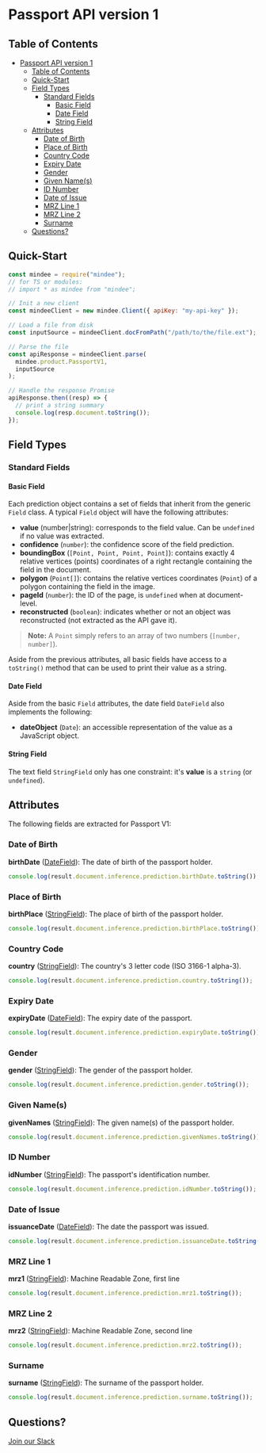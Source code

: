 # Passport API version 1

## Table of Contents
- [Passport API version 1](#passport-api-version-1)
  - [Table of Contents](#table-of-contents)
  - [Quick-Start](#quick-start)
  - [Field Types](#field-types)
    - [Standard Fields](#standard-fields)
      - [Basic Field](#basic-field)
      - [Date Field](#date-field)
      - [String Field](#string-field)
  - [Attributes](#attributes)
    - [Date of Birth](#date-of-birth)
    - [Place of Birth](#place-of-birth)
    - [Country Code](#country-code)
    - [Expiry Date](#expiry-date)
    - [Gender](#gender)
    - [Given Name(s)](#given-names)
    - [ID Number](#id-number)
    - [Date of Issue](#date-of-issue)
    - [MRZ Line 1](#mrz-line-1)
    - [MRZ Line 2](#mrz-line-2)
    - [Surname](#surname)
  - [Questions?](#questions)

## Quick-Start

```js
const mindee = require("mindee");
// for TS or modules:
// import * as mindee from "mindee";

// Init a new client
const mindeeClient = new mindee.Client({ apiKey: "my-api-key" });

// Load a file from disk
const inputSource = mindeeClient.docFromPath("/path/to/the/file.ext");

// Parse the file
const apiResponse = mindeeClient.parse(
  mindee.product.PassportV1,
  inputSource
);

// Handle the response Promise
apiResponse.then((resp) => {
  // print a string summary
  console.log(resp.document.toString());
});
```

## Field Types

### Standard Fields

#### Basic Field

Each prediction object contains a set of fields that inherit from the generic `Field` class.
A typical `Field` object will have the following attributes:

* **value** (number|string): corresponds to the field value. Can be `undefined` if no value was extracted.
* **confidence** (`number`): the confidence score of the field prediction.
* **boundingBox** (`[Point, Point, Point, Point]`): contains exactly 4 relative vertices (points) coordinates of a right rectangle containing the field in the document.
* **polygon** (`Point[]`): contains the relative vertices coordinates (`Point`) of a polygon containing the field in the image.
* **pageId** (`number`): the ID of the page, is `undefined` when at document-level.
* **reconstructed** (`boolean`): indicates whether or not an object was reconstructed (not extracted as the API gave it).

> **Note:** A `Point` simply refers to an array of two numbers (`[number, number]`).


Aside from the previous attributes, all basic fields have access to a `toString()` method that can be used to print their value as a string.


#### Date Field

Aside from the basic `Field` attributes, the date field `DateField` also implements the following: 

* **dateObject** (`Date`): an accessible representation of the value as a JavaScript object.


#### String Field

The text field `StringField` only has one constraint: it's **value** is a `string` (or `undefined`).


## Attributes

The following fields are extracted for Passport V1:


### Date of Birth

**birthDate**  ([DateField](#date-field)): The date of birth of the passport holder.

```js
console.log(result.document.inference.prediction.birthDate.toString());
```

### Place of Birth

**birthPlace**  ([StringField](#string-field)): The place of birth of the passport holder.

```js
console.log(result.document.inference.prediction.birthPlace.toString());
```

### Country Code

**country**  ([StringField](#string-field)): The country's 3 letter code (ISO 3166-1 alpha-3).

```js
console.log(result.document.inference.prediction.country.toString());
```

### Expiry Date

**expiryDate**  ([DateField](#date-field)): The expiry date of the passport.

```js
console.log(result.document.inference.prediction.expiryDate.toString());
```

### Gender

**gender**  ([StringField](#string-field)): The gender of the passport holder.

```js
console.log(result.document.inference.prediction.gender.toString());
```

### Given Name(s)

**givenNames**  ([StringField](#string-field)): The given name(s) of the passport holder.

```js
console.log(result.document.inference.prediction.givenNames.toString());
```

### ID Number

**idNumber**  ([StringField](#string-field)): The passport's identification number.

```js
console.log(result.document.inference.prediction.idNumber.toString());
```

### Date of Issue

**issuanceDate**  ([DateField](#date-field)): The date the passport was issued.

```js
console.log(result.document.inference.prediction.issuanceDate.toString());
```

### MRZ Line 1

**mrz1**  ([StringField](#string-field)): Machine Readable Zone, first line

```js
console.log(result.document.inference.prediction.mrz1.toString());
```

### MRZ Line 2

**mrz2**  ([StringField](#string-field)): Machine Readable Zone, second line

```js
console.log(result.document.inference.prediction.mrz2.toString());
```

### Surname

**surname**  ([StringField](#string-field)): The surname of the passport holder.

```js
console.log(result.document.inference.prediction.surname.toString());
```

## Questions?

[Join our Slack](https://join.slack.com/t/mindee-community/shared_invite/zt-1jv6nawjq-FDgFcF2T5CmMmRpl9LLptw)
